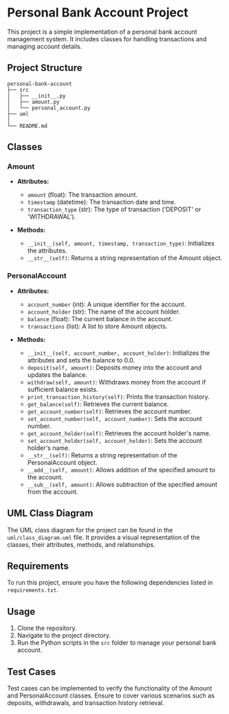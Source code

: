 # Personal Bank Account Project

This project is a simple implementation of a personal bank account management system. It includes classes for handling transactions and managing account details.

## Project Structure

```
personal-bank-account
├── src
│   ├── __init__.py
│   ├── amount.py
│   └── personal_account.py
├── uml
│   
└── README.md
```

## Classes

### Amount

- **Attributes:**
  - `amount` (float): The transaction amount.
  - `timestamp` (datetime): The transaction date and time.
  - `transaction_type` (str): The type of transaction ('DEPOSIT' or 'WITHDRAWAL').

- **Methods:**
  - `__init__(self, amount, timestamp, transaction_type)`: Initializes the attributes.
  - `__str__(self)`: Returns a string representation of the Amount object.

### PersonalAccount

- **Attributes:**
  - `account_number` (int): A unique identifier for the account.
  - `account_holder` (str): The name of the account holder.
  - `balance` (float): The current balance in the account.
  - `transactions` (list): A list to store Amount objects.

- **Methods:**
  - `__init__(self, account_number, account_holder)`: Initializes the attributes and sets the balance to 0.0.
  - `deposit(self, amount)`: Deposits money into the account and updates the balance.
  - `withdraw(self, amount)`: Withdraws money from the account if sufficient balance exists.
  - `print_transaction_history(self)`: Prints the transaction history.
  - `get_balance(self)`: Retrieves the current balance.
  - `get_account_number(self)`: Retrieves the account number.
  - `set_account_number(self, account_number)`: Sets the account number.
  - `get_account_holder(self)`: Retrieves the account holder's name.
  - `set_account_holder(self, account_holder)`: Sets the account holder's name.
  - `__str__(self)`: Returns a string representation of the PersonalAccount object.
  - `__add__(self, amount)`: Allows addition of the specified amount to the account.
  - `__sub__(self, amount)`: Allows subtraction of the specified amount from the account.

## UML Class Diagram

The UML class diagram for the project can be found in the `uml/class_diagram.uml` file. It provides a visual representation of the classes, their attributes, methods, and relationships.

## Requirements

To run this project, ensure you have the following dependencies listed in `requirements.txt`.

## Usage

1. Clone the repository.
2. Navigate to the project directory.
3. Run the Python scripts in the `src` folder to manage your personal bank account.

## Test Cases

Test cases can be implemented to verify the functionality of the Amount and PersonalAccount classes. Ensure to cover various scenarios such as deposits, withdrawals, and transaction history retrieval.
